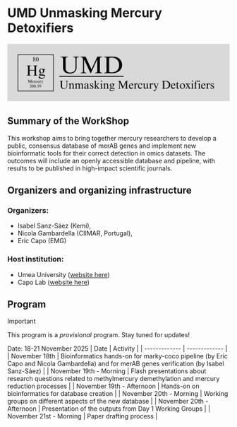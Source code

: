 # UMD Unmasking Mercury Detoxifiers
<img src="/assets/images/UMD_logo.png" alt="UMD logo">

## Summary of the WorkShop
This workshop aims to bring together mercury researchers to develop a public, consensus database of merAB genes and implement new bioinformatic tools for their correct detection in omics datasets. The outcomes will include an openly accessible database and pipeline, with results to be published in high-impact scientific journals.

## Organizers and organizing infrastructure
### Organizers: 
+ Isabel Sanz-Sáez (Kemi), 
+ Nicola Gambardella (CIIMAR, Portugal), 
+ Eric Capo (EMG)
### Host institution:
+ Umea University ([website here](https://www.umu.se/en/))
+ Capo Lab ([website here](https://ericcapo.github.io/lab/))

## Program 
> [!IMPORTANT]
> This program is a _provisional_ program. Stay tuned for updates!

Date: 18-21 November 2025
| Date  | Activity |
| ------------- | ------------- |
| November 18th  | Bioinformatics hands-on for marky-coco pipeline (by Eric Capo and Nicola Gambardella) and for merAB genes verification (by Isabel Sanz-Sáez)  |
| November 19th - Morning  |  Flash presentations about research questions related to methylmercury demethylation and mercury reduction processes  |
| November 19th - Afternoon  | Hands-on on bioinformatics for database creation  |
| November 20th - Morning  | Working groups on different aspects of the new database  |
| November 20th - Afternoon  | Presentation of the outputs from Day 1 Working Groups  |
| November 21st - Morning  | Paper drafting process  |

